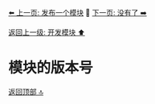 [⬅️ 上一页: 发布一个模块](发布一个模块.md) 🚦 [下一页: 没有了 ➡️](#)

[返回上一级: 开发模块 ⬆️](../开发模块.md)

# 模块的版本号

[返回顶部 🔝](#模块的版本号)